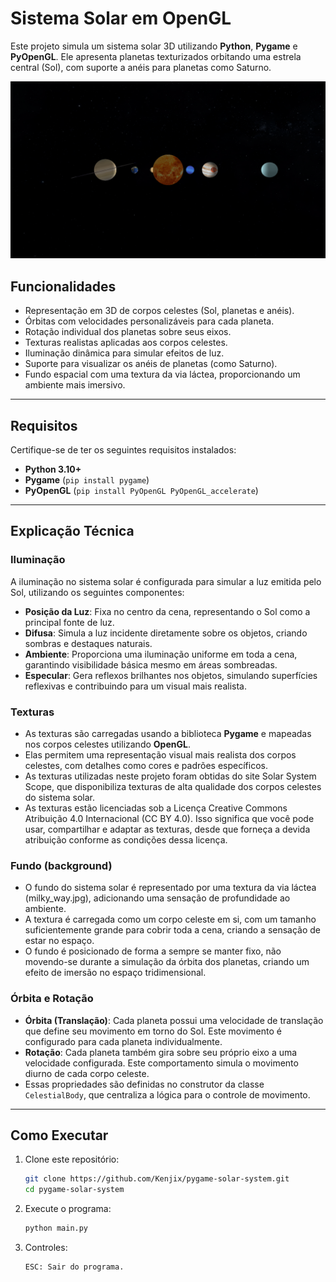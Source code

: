 # Sistema Solar em OpenGL

Este projeto simula um sistema solar 3D utilizando **Python**, **Pygame** e **PyOpenGL**. Ele apresenta planetas texturizados orbitando uma estrela central (Sol), com suporte a anéis para planetas como Saturno.

![Sistema Solar](assets/sistema_solar.png)

## Funcionalidades

- Representação em 3D de corpos celestes (Sol, planetas e anéis).
- Órbitas com velocidades personalizáveis para cada planeta.
- Rotação individual dos planetas sobre seus eixos.
- Texturas realistas aplicadas aos corpos celestes.
- Iluminação dinâmica para simular efeitos de luz.
- Suporte para visualizar os anéis de planetas (como Saturno).
- Fundo espacial com uma textura da via láctea, proporcionando um ambiente mais imersivo.

---

## Requisitos

Certifique-se de ter os seguintes requisitos instalados:

- **Python 3.10+**
- **Pygame** (`pip install pygame`)
- **PyOpenGL** (`pip install PyOpenGL PyOpenGL_accelerate`)

---

## Explicação Técnica

### Iluminação
A iluminação no sistema solar é configurada para simular a luz emitida pelo Sol, utilizando os seguintes componentes:

- **Posição da Luz**: Fixa no centro da cena, representando o Sol como a principal fonte de luz.
- **Difusa**: Simula a luz incidente diretamente sobre os objetos, criando sombras e destaques naturais.
- **Ambiente**: Proporciona uma iluminação uniforme em toda a cena, garantindo visibilidade básica mesmo em áreas sombreadas.
- **Especular**: Gera reflexos brilhantes nos objetos, simulando superfícies reflexivas e contribuindo para um visual mais realista.

### Texturas
- As texturas são carregadas usando a biblioteca **Pygame** e mapeadas nos corpos celestes utilizando **OpenGL**.
- Elas permitem uma representação visual mais realista dos corpos celestes, com detalhes como cores e padrões específicos.
- As texturas utilizadas neste projeto foram obtidas do site Solar System Scope, que disponibiliza texturas de alta qualidade dos corpos celestes do sistema solar.
- As texturas estão licenciadas sob a Licença Creative Commons Atribuição 4.0 Internacional (CC BY 4.0). Isso significa que você pode usar, compartilhar e adaptar as texturas, desde que forneça a devida atribuição conforme as condições dessa licença.

### Fundo (background)
- O fundo do sistema solar é representado por uma textura da via láctea (milky_way.jpg), adicionando uma sensação de profundidade ao ambiente.
- A textura é carregada como um corpo celeste em si, com um tamanho suficientemente grande para cobrir toda a cena, criando a sensação de estar no espaço.
- O fundo é posicionado de forma a sempre se manter fixo, não movendo-se durante a simulação da órbita dos planetas, criando um efeito de imersão no espaço tridimensional.

### Órbita e Rotação
- **Órbita (Translação)**: Cada planeta possui uma velocidade de translação que define seu movimento em torno do Sol. Este movimento é configurado para cada planeta individualmente.
- **Rotação**: Cada planeta também gira sobre seu próprio eixo a uma velocidade configurada. Este comportamento simula o movimento diurno de cada corpo celeste.
- Essas propriedades são definidas no construtor da classe `CelestialBody`, que centraliza a lógica para o controle de movimento.

---

## Como Executar

1. Clone este repositório:
   ```bash
   git clone https://github.com/Kenjix/pygame-solar-system.git
   cd pygame-solar-system
   ```

2. Execute o programa:
    ```bash
    python main.py
    ```

3. Controles:
    ```bash
    ESC: Sair do programa.
    ```